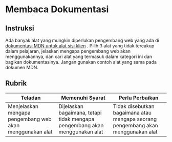 # Membaca Dokumentasi

## Instruksi

Ada banyak alat yang mungkin diperlukan pengembang web yang ada di [dokumentasi MDN untuk alat sisi klien](https://developer.mozilla.org/docs/Learn/Tools_and_testing/Understanding_client-side_tools/Overview) . Pilih 3 alat yang tidak tercakup dalam pelajaran, jelaskan mengapa pengembang web akan menggunakannya, dan cari alat yang termasuk dalam kategori ini dan bagikan dokumentasinya. Jangan gunakan contoh alat yang sama pada dokumen MDN.

## Rubrik

| Teladan                                                  | Memenuhi Syarat                                                             | Perlu Perbaikan                                                                  |
| -------------------------------------------------------- | --------------------------------------------------------------------------- | -------------------------------------------------------------------------------- |
| Menjelaskan mengapa pengembang web akan menggunakan alat | Dijelaskan bagaimana, tetapi tidak mengapa pengembang akan menggunakan alat | Tidak disebutkan bagaimana atau mengapa seorang pengembang akan menggunakan alat |
